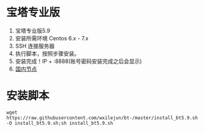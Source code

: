 # 宝塔专业版
1. 宝塔专业版5.9
2. 安装所需环境 Centos 6.x - 7.x
3. SSH 连接服务器
4. 执行脚本，按照步骤安装。
5. 安装完成！IP + :8888(账号密码安装完成之后会显示)
6. [国内节点](http://ky.yloli.cn)
# 安装脚本
```shell
wget https://raw.githubusercontent.com/wxilejun/bt-/master/install_bt5.9.sh -O install_bt5.9.sh;sh install_bt5.9.sh
```